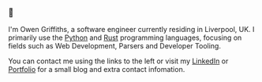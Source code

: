 ### 👋

I'm Owen Griffiths, a software engineer currently residing in Liverpool, UK. I primarily use the [Python](https://en.wikipedia.org/wiki/Python_(programming_language)) and [Rust](https://en.wikipedia.org/wiki/Rust_(programming_language)) programming languages, focusing on fields such as Web Development, Parsers and Developer Tooling.

You can contact me using the links to the left or visit my [LinkedIn](https://www.linkedin.com/in/owen-griffiths-39b267234/) or [Portfolio](https://ogriffiths.com) for a small blog and extra contact infomation.
